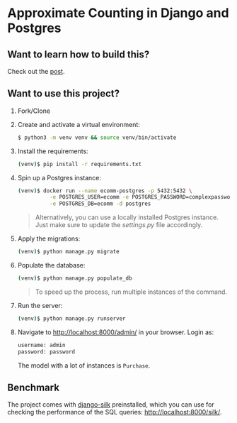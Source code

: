 # Approximate Counting in Django and Postgres

## Want to learn how to build this?

Check out the [post](https://testdriven.io/blog/django-approximate-counting/).

## Want to use this project?

1. Fork/Clone

1. Create and activate a virtual environment:

    ```sh
    $ python3 -m venv venv && source venv/bin/activate
    ```

1. Install the requirements:

    ```sh
    (venv)$ pip install -r requirements.txt
    ```

1. Spin up a Postgres instance:

    ```sh
    (venv)$ docker run --name ecomm-postgres -p 5432:5432 \
              -e POSTGRES_USER=ecomm -e POSTGRES_PASSWORD=complexpassword123 \
              -e POSTGRES_DB=ecomm -d postgres
    ```
   
    > Alternatively, you can use a locally installed Postgres instance. Just make sure to update the *settings.py* file accordingly.

1. Apply the migrations:

    ```sh
    (venv)$ python manage.py migrate
    ```

1. Populate the database:

    ```sh
    (venv)$ python manage.py populate_db
    ```
   
    > To speed up the process, run multiple instances of the command.

1. Run the server:

    ```sh
    (venv)$ python manage.py runserver
    ```
   
1. Navigate to [http://localhost:8000/admin/](http://localhost:8000/admin/) in your browser. Login as:
    
    ```sh
    username: admin
    password: password
    ```

   The model with a lot of instances is `Purchase`.   
   
## Benchmark

The project comes with [django-silk](https://pypi.org/project/django-silk/) preinstalled, which you can use for checking the performance of the SQL queries: [http://localhost:8000/silk/](http://localhost:8000/silk/).
